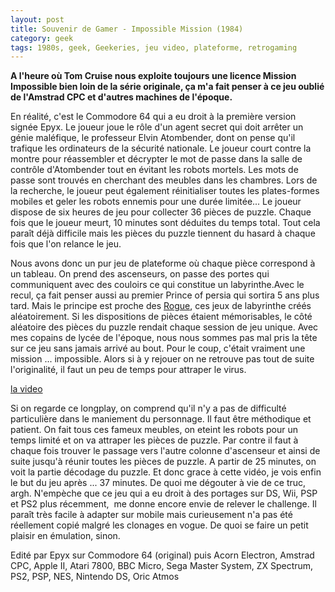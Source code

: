 ```yaml
---
layout: post
title: Souvenir de Gamer - Impossible Mission (1984)
category: geek
tags: 1980s, geek, Geekeries, jeu video, plateforme, retrogaming
---
```

**A l'heure où Tom Cruise nous exploite toujours une licence Mission Impossible bien loin de la série originale, ça m'a fait penser à ce jeu oublié de l'Amstrad CPC et d'autres machines de l'époque.**

En réalité, c'est le Commodore 64 qui a eu droit à la première version signée Epyx. Le joueur joue le rôle d'un agent secret qui doit arrêter un génie maléfique, le professeur Elvin Atombender, dont on pense qu'il trafique les ordinateurs de la sécurité nationale. Le joueur court contre la montre pour réassembler et décrypter le mot de passe dans la salle de contrôle d'Atombender tout en évitant les robots mortels. Les mots de passe sont trouvés en cherchant des meubles dans les chambres. Lors de la recherche, le joueur peut également réinitialiser toutes les plates-formes mobiles et geler les robots ennemis pour une durée limitée... Le joueur dispose de six heures de jeu pour collecter 36 pièces de puzzle. Chaque fois que le joueur meurt, 10 minutes sont déduites du temps total. Tout cela paraît déjà difficile mais les pièces du puzzle tiennent du hasard à chaque fois que l'on relance le jeu.

Nous avons donc un pur jeu de plateforme où chaque pièce correspond à un tableau. On prend des ascenseurs, on passe des portes qui communiquent avec des couloirs ce qui constitue un labyrinthe.Avec le recul, ça fait penser aussi au premier Prince of persia qui sortira 5 ans plus tard. Mais le principe est proche des <a href="https://en.wikipedia.org/wiki/Rogue_(video_game)">Rogue</a>, ces jeux de labyrinthe créés aléatoirement. Si les dispositions de pièces étaient mémorisables, le côté aléatoire des pièces du puzzle rendait chaque session de jeu unique. Avec mes copains de lycée de l'époque, nous nous sommes pas mal pris la tête sur ce jeu sans jamais arrivé au bout. Pour le coup, c'était vraiment une mission ... impossible. Alors si à y rejouer on ne retrouve pas tout de suite l'originalité, il faut un peu de temps pour attraper le virus.

[la video](https://www.youtube.com/watch?v=fyaKTCoK5u8)

Si on regarde ce longplay, on comprend qu'il n'y a pas de difficulté particulière dans le maniement du personnage. Il faut être méthodique et patient. On fait tous ces fameux meubles, on eteint les robots pour un temps limité et on va attraper les pièces de puzzle. Par contre il faut à chaque fois trouver le passage vers l'autre colonne d'ascenseur et ainsi de suite jusqu'à réunir toutes les pièces de puzzle. A partir de 25 minutes, on voit la partie décodage du puzzle. Et donc grace à cette vidéo, je vois enfin le but du jeu après ... 37 minutes. De quoi me dégouter à vie de ce truc, argh. N'empèche que ce jeu qui a eu droit à des portages sur DS, Wii, PSP et PS2 plus récemment,  me donne encore envie de relever le challenge. Il paraît très facile à adapter sur mobile mais curieusement n'a pas été réellement copié malgré les clonages en vogue. De quoi se faire un petit plaisir en émulation, sinon.

Edité par Epyx sur Commodore 64 (original) puis Acorn Electron, Amstrad CPC, Apple II, Atari 7800, BBC Micro, Sega Master System, ZX Spectrum, PS2, PSP, NES, Nintendo DS, Oric Atmos
